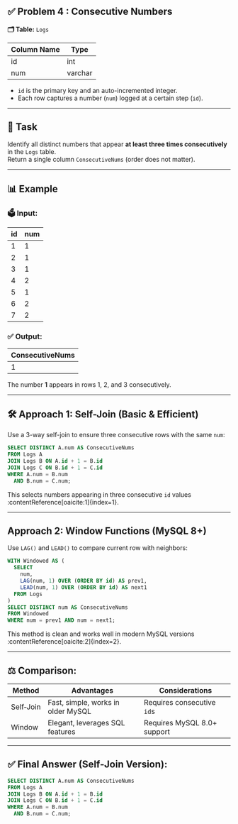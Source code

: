 ## ✅ Problem 4 : Consecutive Numbers

**🗂 Table:** `Logs`

| Column Name | Type   |
|-------------|--------|
| id          | int    |
| num         | varchar |

- `id` is the primary key and an auto-incremented integer.
- Each row captures a number (`num`) logged at a certain step (`id`).

---

## 🎯 Task

Identify all distinct numbers that appear **at least three times consecutively** in the `Logs` table.  
Return a single column `ConsecutiveNums` (order does not matter).

---

## 📊 Example

### 🗳 Input:

| id | num |
|----|-----|
| 1  | 1   |
| 2  | 1   |
| 3  | 1   |
| 4  | 2   |
| 5  | 1   |
| 6  | 2   |
| 7  | 2   |

### ✅ Output:

| ConsecutiveNums |
|-----------------|
| 1               |

The number **1** appears in rows 1, 2, and 3 consecutively.

---

## 🛠 Approach 1: Self-Join (Basic & Efficient)

Use a 3-way self-join to ensure three consecutive rows with the same `num`:

```sql
SELECT DISTINCT A.num AS ConsecutiveNums
FROM Logs A
JOIN Logs B ON A.id + 1 = B.id
JOIN Logs C ON B.id + 1 = C.id
WHERE A.num = B.num
  AND B.num = C.num;
```

This selects numbers appearing in three consecutive `id` values :contentReference[oaicite:1]{index=1}.

---

## Approach 2: Window Functions (MySQL 8+)

Use `LAG()` and `LEAD()` to compare current row with neighbors:

```sql
WITH Windowed AS (
  SELECT
    num,
    LAG(num, 1) OVER (ORDER BY id) AS prev1,
    LEAD(num, 1) OVER (ORDER BY id) AS next1
  FROM Logs
)
SELECT DISTINCT num AS ConsecutiveNums
FROM Windowed
WHERE num = prev1 AND num = next1;
```

This method is clean and works well in modern MySQL versions :contentReference[oaicite:2]{index=2}.

---

## ⚖️ Comparison:

| Method       | Advantages                         | Considerations              |
|--------------|------------------------------------|-----------------------------|
| Self‑Join    | Fast, simple, works in older MySQL | Requires consecutive `id`s  |
| Window       | Elegant, leverages SQL features    | Requires MySQL 8.0+ support |

---

## ✅ Final Answer (Self‑Join Version):

```sql
SELECT DISTINCT A.num AS ConsecutiveNums
FROM Logs A
JOIN Logs B ON A.id + 1 = B.id
JOIN Logs C ON B.id + 1 = C.id
WHERE A.num = B.num
  AND B.num = C.num;
```

